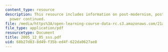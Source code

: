 ```yaml
---
content_type: resource
description: This resource includes information on post-modernism, postmodernity and
  power continued.
file: /media/https%3A/open-learning-course-data-rc.s3.amazonaws.com/21a-245j-power-interpersonal-organizational-and-global-dimensions-fall-2005/68b27d838d49f35bed4f622da0627ae8_2005_12_05_sss.pdf
file_type: application/pdf
resourcetype: Document
title: 2005_12_05_sss.pdf
uid: 68b27d83-8d49-f35b-ed4f-622da0627ae8
---
```

